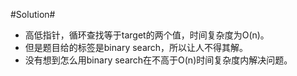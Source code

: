 #Solution#

*   高低指针，循环查找等于target的两个值，时间复杂度为O(n)。
*   但是题目给的标签是binary search，所以让人不得其解。
*   没有想到怎么用binary search在不高于O(n)时间复杂度内解决问题。